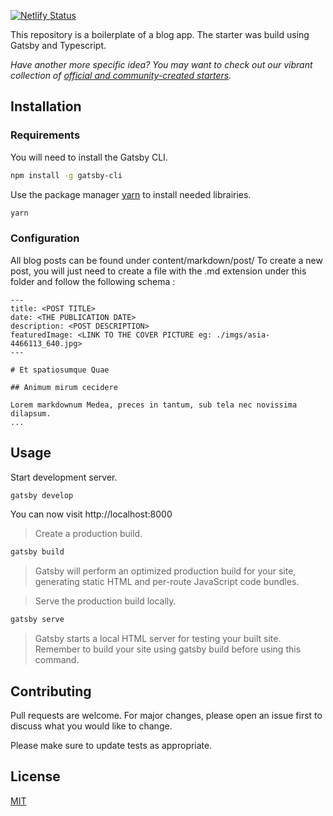 [![Netlify Status](https://api.netlify.com/api/v1/badges/f57f32f5-b56e-425b-874f-ab114916b8f1/deploy-status)](https://friendly-cray-96d631.netlify.com/)

This repository is a boilerplate of a blog app. The starter was build using Gatsby and Typescript. 

_Have another more specific idea? You may want to check out our vibrant collection of [official and community-created starters](https://www.gatsbyjs.org/docs/gatsby-starters/)._

## Installation

### Requirements

You will need to install the Gatsby CLI.

```bash
npm install -g gatsby-cli
```

Use the package manager [yarn](https://yarnpkg.com/lang/en/) to install needed librairies.

```bash
yarn
```

### Configuration

All blog posts can be found under content/markdown/post/
To create a new post, you will just need to create a file with the .md extension under this folder and follow the following schema : 

```
---
title: <POST TITLE>
date: <THE PUBLICATION DATE>
description: <POST DESCRIPTION>
featuredImage: <LINK TO THE COVER PICTURE eg: ./imgs/asia-4466113_640.jpg>
---

# Et spatiosumque Quae

## Animum mirum cecidere

Lorem markdownum Medea, preces in tantum, sub tela nec novissima dilapsum.
...
```

## Usage

Start development server.

```bash
gatsby develop
```

You can now visit http://localhost:8000

> Create a production build.

```bash
gatsby build
```

> Gatsby will perform an optimized production build for your site, generating static HTML and per-route JavaScript code bundles.

> Serve the production build locally.

```bash
gatsby serve
```

> Gatsby starts a local HTML server for testing your built site. Remember to build your site using gatsby build before using this command.


## Contributing
Pull requests are welcome. For major changes, please open an issue first to discuss what you would like to change.

Please make sure to update tests as appropriate.

## License
[MIT](https://choosealicense.com/licenses/mit/)
```
